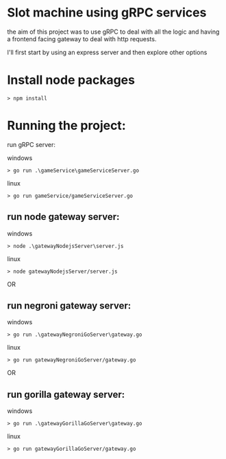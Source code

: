 # Slot machine using gRPC services

the aim of this project was to use gRPC to deal with all the logic and having a frontend facing gateway to deal with http requests.

I'll first start by using an express server and then explore other options

# Install node packages

    > npm install 

# Running the project:
run gRPC server:

windows

    > go run .\gameService\gameServiceServer.go 

linux

    > go run gameService/gameServiceServer.go 

## run node gateway server:
windows

    > node .\gatewayNodejsServer\server.js 

linux

    > node gatewayNodejsServer/server.js 

OR 

## run negroni gateway server:

windows

    > go run .\gatewayNegroniGoServer\gateway.go
    
linux

    > go run gatewayNegroniGoServer/gateway.go


OR 

## run gorilla gateway server:

windows

    > go run .\gatewayGorillaGoServer\gateway.go
    
linux

    > go run gatewayGorillaGoServer/gateway.go